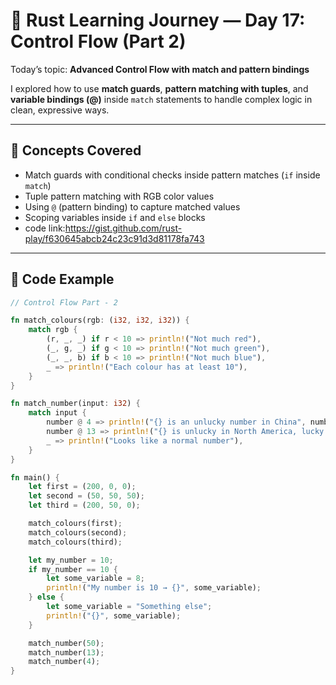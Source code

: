 # 🦀 Rust Learning Journey — Day 17: Control Flow (Part 2)

Today’s topic: **Advanced Control Flow with match and pattern bindings**

I explored how to use **match guards**, **pattern matching with tuples**, and **variable bindings (@)** inside `match` statements to handle complex logic in clean, expressive ways.

---

## 🧠 Concepts Covered

- Match guards with conditional checks inside pattern matches (`if` inside `match`)  
- Tuple pattern matching with RGB color values  
- Using `@` (pattern binding) to capture matched values  
- Scoping variables inside `if` and `else` blocks
- code link:https://gist.github.com/rust-play/f630645abcb24c23c91d3d81178fa743
---

## 🧩 Code Example

```rust
// Control Flow Part - 2

fn match_colours(rgb: (i32, i32, i32)) {
    match rgb {
        (r, _, _) if r < 10 => println!("Not much red"),
        (_, g, _) if g < 10 => println!("Not much green"),
        (_, _, b) if b < 10 => println!("Not much blue"),
        _ => println!("Each colour has at least 10"),
    }
}

fn match_number(input: i32) {
    match input {
        number @ 4 => println!("{} is an unlucky number in China", number),
        number @ 13 => println!("{} is unlucky in North America, lucky in Italy", number),
        _ => println!("Looks like a normal number"),
    }
}

fn main() {
    let first = (200, 0, 0);
    let second = (50, 50, 50);
    let third = (200, 50, 0);

    match_colours(first);
    match_colours(second);
    match_colours(third);

    let my_number = 10;
    if my_number == 10 {
        let some_variable = 8;
        println!("My number is 10 → {}", some_variable);
    } else {
        let some_variable = "Something else";
        println!("{}", some_variable);
    }

    match_number(50);
    match_number(13);
    match_number(4);
}
